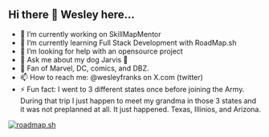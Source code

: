 ## Hi there 👋 Wesley here...

- 🔭 I’m currently working on SkillMapMentor
- 🌱 I’m currently learning Full Stack Development with RoadMap.sh
- 🤔 I’m looking for help with an opensource project 
- 💬 Ask me about my dog Jarvis 🐶
- 🪭 Fan of Marvel, DC, comics, and DBZ. 
- 📫 How to reach me: @wesleyfranks on X.com (twitter)
- ⚡  Fun fact: I went to 3 different states once before joining the Army. During that trip I just happen to meet my grandma in those 3 states and it was not preplanned at all. It just happened. Texas, Illinios, and Arizona.  

[![roadmap.sh](https://roadmap.sh/card/tall/6770276770129741a8c7e570?variant=dark)](https://roadmap.sh)
